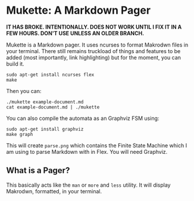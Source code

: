 # Mukette: A Markdown Pager

**IT HAS BROKE. INTENTIONALLY. DOES NOT WORK UNTIL I FIX IT IN A FEW HOURS. DON'T USE UNLESS AN OLDER BRANCH.**

Mukette is a Markdown pager. It uses ncurses to format Makrodwn files in your terminal. There still remains truckload of things and features to be added (most importantly, link highlighting) but for the moment, you can build it.


```
sudo apt-get install ncurses flex
make
```

Then you can:

```
./mukette example-document.md
cat example-document.md | ./mukette
```

You can also compile the automata as an Graphviz FSM using:

```
sudo apt-get install graphviz
make graph
```

This will create `parse.png` which contains the Finite State Machine which I am using to parse Markdown with in Flex. You will need Graphviz.


## What is a Pager?

This basically acts like the `man` or `more` and `less` utility. It will display Makrodwn, formatted, in your terminal.



